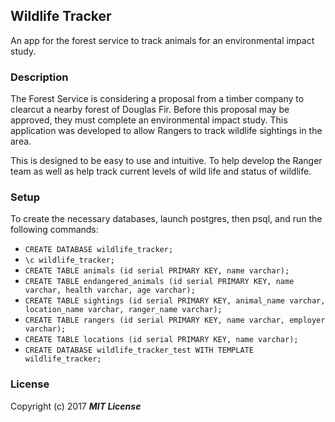 ## Wildlife Tracker

An app for the forest service to track animals for an environmental impact study.

### Description

The Forest Service is considering a proposal from a timber company to clearcut a nearby forest of Douglas Fir. Before this proposal may be approved, they must complete an environmental impact study. This application was developed to allow Rangers to track wildlife sightings in the area.

This is designed to be easy to use and intuitive. To help develop the Ranger team as well as help track current levels of wild life and status of wildlife.

### Setup

To create the necessary databases, launch postgres, then psql, and run the following commands:

* `CREATE DATABASE wildlife_tracker;`
* `\c wildlife_tracker;`
* `CREATE TABLE animals (id serial PRIMARY KEY, name varchar);`
* `CREATE TABLE endangered_animals (id serial PRIMARY KEY, name varchar, health varchar, age varchar);`
* `CREATE TABLE sightings (id serial PRIMARY KEY, animal_name varchar, location_name varchar, ranger_name varchar);`
* `CREATE TABLE rangers (id serial PRIMARY KEY, name varchar, employer varchar);`
* `CREATE TABLE locations (id serial PRIMARY KEY, name varchar);`
* `CREATE DATABASE wildlife_tracker_test WITH TEMPLATE wildlife_tracker;`

### License

Copyright (c) 2017 **_MIT License_**
